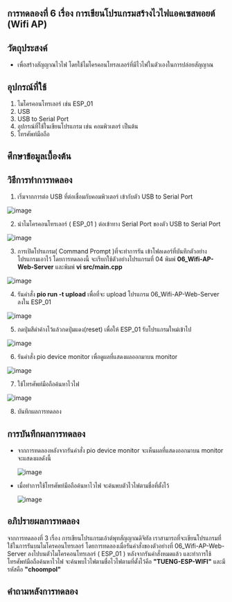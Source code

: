 ## การทดลองที่ 6 เรื่อง การเขียนโปรแกรมสร้างไวไฟแอคเซสพอยต์ (Wifi AP)

## วัตถุประสงค์
* เพื่อสร้างสัญญาณไวไฟ โดยใช้ไมโครคอนโทรลเลอร์ที่มีไวไฟในตัวเองในการปล่อยสัญญาณ

## อุปกรณ์ที่ใช้
1.	ไมโครคอนโทรเลอร์ เช่น ESP_01
2.	USB 
3.	USB to Serial Port
4.	อุปกรณ์ที่ใช้ในเขียนโปรแกรม เช่น คอมพิวเตอร์ เป็นต้น
5.	โทรศัพท์มือถือ

## ศึกษาข้อมูลเบื้องต้น

## วิธีการทำการทดลอง 
1. เริ่มจากการต่อ USB ที่ต่อเชื่อมกับคอมพิวเตอร์ เข้ากับตัว USB to Serial Port

  ![image](https://user-images.githubusercontent.com/80879777/112014167-386fc300-8b5d-11eb-9ae9-118774ac8e2d.png)

2. นำไมโครคอนโทรเลอร์ ( ESP_01 ) ต่อเข้าทาง Serial Port ของตัว USB to Serial Port

  ![image](https://user-images.githubusercontent.com/80879777/112166151-f5c3ee80-8c21-11eb-98d2-86074a7d06be.png)

3. การเปิดโปรแกรม( Command Prompt )ที่จะทำการรัน เข้าโฟลเดอร์ที่บันทึกตัวอย่างโปรแกรมเอาไว้ โดยการทดลองนี้ จะเรียกใช้ตัวอย่างโปรแกรมที่ 04 พิมพ์ **06_Wifi-AP-Web-Server**  และพิมพ์  **vi src/main.cpp**

  ![image](https://user-images.githubusercontent.com/80879777/112166193-fe1c2980-8c21-11eb-812f-40aeb66d7535.png)

4. รันคำสั่ง **pio run -t upload** เพื่อที่จะ upload โปรแกรม  06_Wifi-AP-Web-Server ลงใน ESP_01

  ![image](https://user-images.githubusercontent.com/80879777/112166245-0a07eb80-8c22-11eb-9bd9-5f512c6e6581.png)

5. กดปุ่มสีดำค้างไว้แล้วกดปุ่มแดง(reset) เพื่อให้ ESP_01 รับโปรแกรมใหม่เข้าไป

  ![image](https://user-images.githubusercontent.com/80879777/112166329-1c822500-8c22-11eb-9574-13bff98dda25.png)

6. รันคำสั่ง pio device monitor เพื่อดูผลที่แสดงผลออกมาบน monitor

  ![image](https://user-images.githubusercontent.com/80879777/112166293-14c28080-8c22-11eb-8b1d-608e5683a920.png)

7. ใช้โทรศัพท์มือถือค้นหาไวไฟ

  ![image](https://user-images.githubusercontent.com/80879777/112166426-31f74f00-8c22-11eb-8b4c-60ee8c48e382.png)

8. บันทึกผลการทดลอง


## การบันทึกผลการทดลอง
* จากการทดลองหลังจากรันคำสั่ง pio device monitor จะเห็นผลที่แสดงออกมาบน monitor จะแสดงผลดังนี้

  ![image](https://user-images.githubusercontent.com/80879777/112166383-2ad04100-8c22-11eb-8790-5fc0b357cb5c.png)

* เมื่อทำการใช้โทรศัพท์มือถือค้นหาไวไฟ จะค้นพบตัวไวไฟตามชื่อที่ตั้งไว้

  ![image](https://user-images.githubusercontent.com/80879777/112166467-3b80b700-8c22-11eb-8ac9-3259afa3d40e.png)

## อภิปรายผลการทดลอง
จากการทดลองที่ 3 เรื่อง การเขียนโปรแกรมเอ้าต์พุทสัญญาณดิจิทัล เราสามารถที่จะเขียนโปรแกรมที่ใช้ในการรันบนไมโครคอนโทรเลอร์ โดยการทดลองเมื่อรันคำสั่งของตัวอย่างที่ 06_Wifi-AP-Web-Server ลงไปบนตัวไมโครคอนโทรเลอร์ ( ESP_01 ) หลังจากรันคำสั่งหมดแล้ว และทำการใช้โทรศัพท์มือถือค้นหาไวไฟ จะค้นพบไวไฟตามชื่อไวไฟตามที่ตั้งไว้คือ **"TUENG-ESP-WIFI"** และมีรหัสคือ **"choompol"**

## คำถามหลังการทดลอง 
